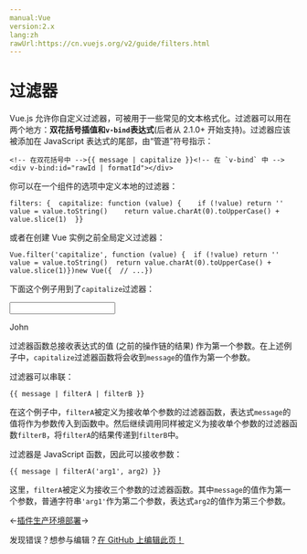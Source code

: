 ```yaml
---
manual:Vue
version:2.x
lang:zh
rawUrl:https://cn.vuejs.org/v2/guide/filters.html
---
```



# 过滤器


Vue.js 允许你自定义过滤器，可被用于一些常见的文本格式化。过滤器可以用在两个地方：**双花括号插值和`v-bind`表达式**(后者从 2.1.0+ 开始支持)。过滤器应该被添加在 JavaScript 表达式的尾部，由“管道”符号指示：

```
<!-- 在双花括号中 -->{{ message | capitalize }}<!-- 在 `v-bind` 中 --><div v-bind:id="rawId | formatId"></div>
``` 



你可以在一个组件的选项中定义本地的过滤器：

```
filters: {  capitalize: function (value) {    if (!value) return ''    value = value.toString()    return value.charAt(0).toUpperCase() + value.slice(1)  }}
``` 



或者在创建 Vue 实例之前全局定义过滤器：

```
Vue.filter('capitalize', function (value) {  if (!value) return ''  value = value.toString()  return value.charAt(0).toUpperCase() + value.slice(1)})new Vue({  // ...})
``` 



下面这个例子用到了`capitalize`过滤器：

<input></input>

John




过滤器函数总接收表达式的值 (之前的操作链的结果) 作为第一个参数。在上述例子中，`capitalize`过滤器函数将会收到`message`的值作为第一个参数。



过滤器可以串联：

```
{{ message | filterA | filterB }}
``` 



在这个例子中，`filterA`被定义为接收单个参数的过滤器函数，表达式`message`的值将作为参数传入到函数中。然后继续调用同样被定义为接收单个参数的过滤器函数`filterB`，将`filterA`的结果传递到`filterB`中。



过滤器是 JavaScript 函数，因此可以接收参数：

```
{{ message | filterA('arg1', arg2) }}
``` 



这里，`filterA`被定义为接收三个参数的过滤器函数。其中`message`的值作为第一个参数，普通字符串`'arg1'`作为第二个参数，表达式`arg2`的值作为第三个参数。

←[插件](%25089 "")[生产环境部署](%24849 "")→

发现错误？想参与编辑？[在 GitHub 上编辑此页！](%25255 "")

